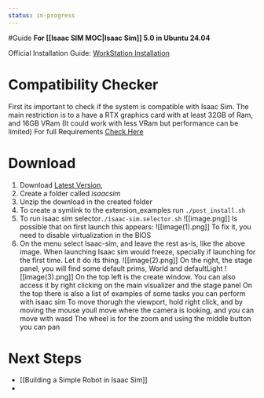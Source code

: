 ```yaml
---
status: in-progress
---
```


#Guide 
**For [[Isaac SIM MOC|Isaac Sim]] 5.0 in Ubuntu 24.04**

Official Installation Guide: [WorkStation Installation](https://docs.isaacsim.omniverse.nvidia.com/latest/installation/install_workstation.html)

# Compatibility Checker
First its important to check if the system is compatible with Isaac Sim. The main restriction is to a have a RTX graphics card with at least 32GB of Ram, and 16GB VRam (It could work with less VRam but performance can be limited) 
For full Requirements [Check Here](https://docs.isaacsim.omniverse.nvidia.com/latest/installation/requirements.html#isaac-sim-requirements)

# Download
1. Download [Latest Version](https://docs.isaacsim.omniverse.nvidia.com/latest/installation/download.html#isaac-sim-latest-release), 
2. Create a folder called *isaacsim*
3. Unzip the download in the created folder
4. To create a symlink to the extension_examples run `./post_install.sh` 
5. To run isaac sim selector`./isaac-sim.selector.sh` 
		![[image.png]]
		Is possible that on first launch this appears:
			![[image(1).png]]
			To fix it, you need to disable virtualization in the BIOS
6. On the menu select Isaac-sim, and leave the rest as-is, like the above image. When launching Isaac sim would freeze, specially if launching for the first time. Let it do its thing.
	![[image(2).png]]
	On the right, the stage panel, you will find some default prims, World and defaultLight
	![[image(3).png]]
	On the top left is the create window. You can also access it by right clicking on the main visualizer and the stage panel
	On the top there is also a list of examples of some tasks you can perform with isaac sim
	To move thorugh the viewport, hold right click, and by moving the mouse youll move where the camera is looking, and you can move with wasd
	The wheel is for the zoom and using the middle button you can pan

# Next Steps
- [[Building a Simple Robot in Isaac Sim]]
- 